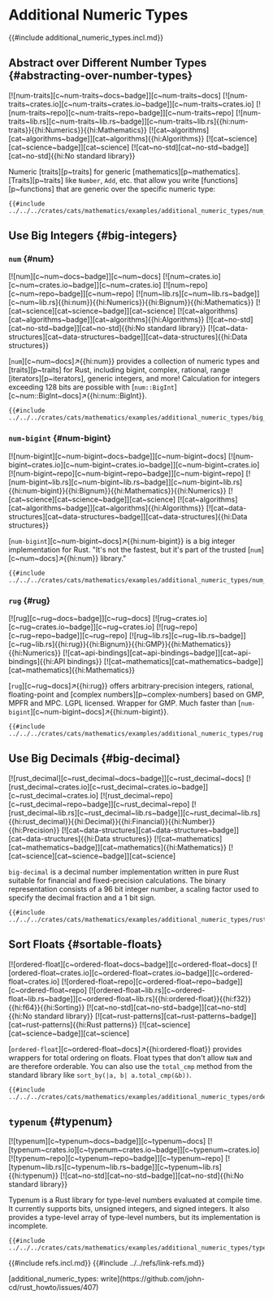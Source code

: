 # Additional Numeric Types

{{#include additional_numeric_types.incl.md}}

## Abstract over Different Number Types {#abstracting-over-number-types}

[![num-traits][c~num-traits~docs~badge]][c~num-traits~docs] [![num-traits~crates.io][c~num-traits~crates.io~badge]][c~num-traits~crates.io] [![num-traits~repo][c~num-traits~repo~badge]][c~num-traits~repo] [![num-traits~lib.rs][c~num-traits~lib.rs~badge]][c~num-traits~lib.rs]{{hi:num-traits}}{{hi:Numerics}}{{hi:Mathematics}} [![cat~algorithms][cat~algorithms~badge]][cat~algorithms]{{hi:Algorithms}} [![cat~science][cat~science~badge]][cat~science] [![cat~no-std][cat~no-std~badge]][cat~no-std]{{hi:No standard library}}

Numeric [traits][p~traits] for generic [mathematics][p~mathematics]. [Traits][p~traits] like `Number`, `Add`, etc. that allow you write [functions][p~functions] that are generic over the specific numeric type:

```rust,editable
{{#include ../../../crates/cats/mathematics/examples/additional_numeric_types/num_traits.rs:example}}
```

## Use Big Integers {#big-integers}

### `num` {#num}

[![num][c~num~docs~badge]][c~num~docs] [![num~crates.io][c~num~crates.io~badge]][c~num~crates.io] [![num~repo][c~num~repo~badge]][c~num~repo] [![num~lib.rs][c~num~lib.rs~badge]][c~num~lib.rs]{{hi:num}}{{hi:Numerics}}{{hi:Bignum}}{{hi:Mathematics}} [![cat~science][cat~science~badge]][cat~science] [![cat~algorithms][cat~algorithms~badge]][cat~algorithms]{{hi:Algorithms}} [![cat~no-std][cat~no-std~badge]][cat~no-std]{{hi:No standard library}} [![cat~data-structures][cat~data-structures~badge]][cat~data-structures]{{hi:Data structures}}

[`num`][c~num~docs]↗{{hi:num}} provides a collection of numeric types and [traits][p~traits] for Rust, including bigint, complex, rational, range [iterators][p~iterators], generic integers, and more! Calculation for integers exceeding 128 bits are possible with [`num::BigInt`][c~num::BigInt~docs]↗{{hi:num::BigInt}}.

```rust,editable
{{#include ../../../crates/cats/mathematics/examples/additional_numeric_types/big_integers.rs:example}}
```

### `num-bigint` {#num-bigint}

[![num-bigint][c~num-bigint~docs~badge]][c~num-bigint~docs] [![num-bigint~crates.io][c~num-bigint~crates.io~badge]][c~num-bigint~crates.io] [![num-bigint~repo][c~num-bigint~repo~badge]][c~num-bigint~repo] [![num-bigint~lib.rs][c~num-bigint~lib.rs~badge]][c~num-bigint~lib.rs]{{hi:num-bigint}}{{hi:Bignum}}{{hi:Mathematics}}{{hi:Numerics}} [![cat~science][cat~science~badge]][cat~science] [![cat~algorithms][cat~algorithms~badge]][cat~algorithms]{{hi:Algorithms}} [![cat~data-structures][cat~data-structures~badge]][cat~data-structures]{{hi:Data structures}}

[`num-bigint`][c~num-bigint~docs]↗{{hi:num-bigint}} is a big integer implementation for Rust. "It's not the fastest, but it's part of the trusted [`num`][c~num~docs]↗{{hi:num}} library."

```rust,editable
{{#include ../../../crates/cats/mathematics/examples/additional_numeric_types/num_bigint.rs:example}}
```

### `rug` {#rug}

[![rug][c~rug~docs~badge]][c~rug~docs] [![rug~crates.io][c~rug~crates.io~badge]][c~rug~crates.io] [![rug~repo][c~rug~repo~badge]][c~rug~repo] [![rug~lib.rs][c~rug~lib.rs~badge]][c~rug~lib.rs]{{hi:rug}}{{hi:Bignum}}{{hi:GMP}}{{hi:Mathematics}}{{hi:Numerics}} [![cat~api-bindings][cat~api-bindings~badge]][cat~api-bindings]{{hi:API bindings}} [![cat~mathematics][cat~mathematics~badge]][cat~mathematics]{{hi:Mathematics}}

[`rug`][c~rug~docs]↗{{hi:rug}} offers arbitrary-precision integers, rational, floating-point and [complex numbers][p~complex-numbers] based on GMP, MPFR and MPC. LGPL licensed. Wrapper for GMP. Much faster than [`num-bigint`][c~num-bigint~docs]↗{{hi:num-bigint}}.

```rust,editable
{{#include ../../../crates/cats/mathematics/examples/additional_numeric_types/rug.rs:example}}
```

## Use Big Decimals {#big-decimal}

[![rust_decimal][c~rust_decimal~docs~badge]][c~rust_decimal~docs] [![rust_decimal~crates.io][c~rust_decimal~crates.io~badge]][c~rust_decimal~crates.io] [![rust_decimal~repo][c~rust_decimal~repo~badge]][c~rust_decimal~repo] [![rust_decimal~lib.rs][c~rust_decimal~lib.rs~badge]][c~rust_decimal~lib.rs]{{hi:rust_decimal}}{{hi:Decimal}}{{hi:Financial}}{{hi:Number}}{{hi:Precision}} [![cat~data-structures][cat~data-structures~badge]][cat~data-structures]{{hi:Data structures}} [![cat~mathematics][cat~mathematics~badge]][cat~mathematics]{{hi:Mathematics}} [![cat~science][cat~science~badge]][cat~science]

`big-decimal` is a decimal number implementation written in pure Rust suitable for financial and fixed-precision calculations. The binary representation consists of a 96 bit integer number, a scaling factor used to specify the decimal fraction and a 1 bit sign.

```rust,editable
{{#include ../../../crates/cats/mathematics/examples/additional_numeric_types/rust_decimal.rs:example}}
```

## Sort Floats {#sortable-floats}

[![ordered-float][c~ordered-float~docs~badge]][c~ordered-float~docs] [![ordered-float~crates.io][c~ordered-float~crates.io~badge]][c~ordered-float~crates.io] [![ordered-float~repo][c~ordered-float~repo~badge]][c~ordered-float~repo] [![ordered-float~lib.rs][c~ordered-float~lib.rs~badge]][c~ordered-float~lib.rs]{{hi:ordered-float}}{{hi:f32}}{{hi:f64}}{{hi:Sorting}} [![cat~no-std][cat~no-std~badge]][cat~no-std]{{hi:No standard library}} [![cat~rust-patterns][cat~rust-patterns~badge]][cat~rust-patterns]{{hi:Rust patterns}} [![cat~science][cat~science~badge]][cat~science]

[`ordered-float`][c~ordered-float~docs]↗{{hi:ordered-float}} provides wrappers for total ordering on floats. Float types that don't allow `NaN` and are therefore orderable. You can also use the `total_cmp` method from the standard library like `sort_by(|a, b| a.total_cmp(&b))`.

```rust,editable
{{#include ../../../crates/cats/mathematics/examples/additional_numeric_types/ordered_float.rs:example}}
```

## `typenum` {#typenum}

[![typenum][c~typenum~docs~badge]][c~typenum~docs] [![typenum~crates.io][c~typenum~crates.io~badge]][c~typenum~crates.io] [![typenum~repo][c~typenum~repo~badge]][c~typenum~repo] [![typenum~lib.rs][c~typenum~lib.rs~badge]][c~typenum~lib.rs]{{hi:typenum}} [![cat~no-std][cat~no-std~badge]][cat~no-std]{{hi:No standard library}}

Typenum is a Rust library for type-level numbers evaluated at compile time. It currently supports bits, unsigned integers, and signed integers. It also provides a type-level array of type-level numbers, but its implementation is incomplete.

```rust,editable
{{#include ../../../crates/cats/mathematics/examples/additional_numeric_types/typenum.rs:example}}
```

{{#include refs.incl.md}}
{{#include ../../refs/link-refs.md}}

<div class="hidden">
[additional_numeric_types: write](https://github.com/john-cd/rust_howto/issues/407)
</div>
